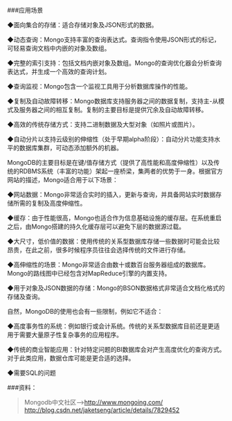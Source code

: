 
###应用场景

◆面向集合的存储：适合存储对象及JSON形式的数据。

◆动态查询：Mongo支持丰富的查询表达式。查询指令使用JSON形式的标记，可轻易查询文档中内嵌的对象及数组。

◆完整的索引支持：包括文档内嵌对象及数组。Mongo的查询优化器会分析查询表达式，并生成一个高效的查询计划。

◆查询监视：Mongo包含一个监视工具用于分析数据库操作的性能。

◆复制及自动故障转移：Mongo数据库支持服务器之间的数据复制，支持主-从模式及服务器之间的相互复制。复制的主要目标是提供冗余及自动故障转移。

◆高效的传统存储方式：支持二进制数据及大型对象（如照片或图片）。

◆自动分片以支持云级别的伸缩性（处于早期alpha阶段）：自动分片功能支持水平的数据库集群，可动态添加额外的机器。

MongoDB的主要目标是在键/值存储方式（提供了高性能和高度伸缩性）以及传统的RDBMS系统（丰富的功能）架起一座桥梁，集两者的优势于一身。根据官方网站的描述，Mongo适合用于以下场景：

◆网站数据：Mongo非常适合实时的插入，更新与查询，并具备网站实时数据存储所需的复制及高度伸缩性。

◆缓存：由于性能很高，Mongo也适合作为信息基础设施的缓存层。在系统重启之后，由Mongo搭建的持久化缓存层可以避免下层的数据源过载。

◆大尺寸，低价值的数据：使用传统的关系型数据库存储一些数据时可能会比较昂贵，在此之前，很多时候程序员往往会选择传统的文件进行存储。

◆高伸缩性的场景：Mongo非常适合由数十或数百台服务器组成的数据库。Mongo的路线图中已经包含对MapReduce引擎的内置支持。

◆用于对象及JSON数据的存储：Mongo的BSON数据格式非常适合文档化格式的存储及查询。

自然，MongoDB的使用也会有一些限制，例如它不适合：

◆高度事务性的系统：例如银行或会计系统。传统的关系型数据库目前还是更适用于需要大量原子性复杂事务的应用程序。

◆传统的商业智能应用：针对特定问题的BI数据库会对产生高度优化的查询方式。对于此类应用，数据仓库可能是更合适的选择。

◆需要SQL的问题


###资料：

>Mongodb中文社区-->http://www.mongoing.com/
http://blog.csdn.net/jaketseng/article/details/7829452
